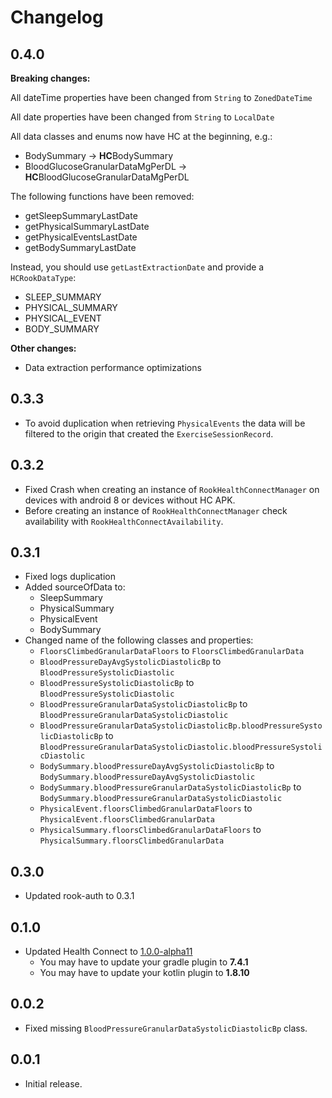# Changelog

## 0.4.0

**Breaking changes:**

All dateTime properties have been changed from `String` to `ZonedDateTime`

All date properties have been changed from `String` to `LocalDate`

All data classes and enums now have HC at the beginning, e.g.:

* BodySummary → **HC**BodySummary
* BloodGlucoseGranularDataMgPerDL → **HC**BloodGlucoseGranularDataMgPerDL

The following functions have been removed:

* getSleepSummaryLastDate
* getPhysicalSummaryLastDate
* getPhysicalEventsLastDate
* getBodySummaryLastDate

Instead, you should use `getLastExtractionDate` and provide a `HCRookDataType`:

* SLEEP_SUMMARY
* PHYSICAL_SUMMARY
* PHYSICAL_EVENT
* BODY_SUMMARY

**Other changes:**

* Data extraction performance optimizations

## 0.3.3

* To avoid duplication when retrieving `PhysicalEvents` the data will be filtered to the origin that created
  the `ExerciseSessionRecord`.

## 0.3.2

* Fixed Crash when creating an instance of `RookHealthConnectManager` on devices with android 8 or devices without HC
  APK.
* Before creating an instance of `RookHealthConnectManager` check availability with `RookHealthConnectAvailability`.

## 0.3.1

* Fixed logs duplication
* Added sourceOfData to:
    * SleepSummary
    * PhysicalSummary
    * PhysicalEvent
    * BodySummary
* Changed name of the following classes and properties:
    * `FloorsClimbedGranularDataFloors` to `FloorsClimbedGranularData`
    * `BloodPressureDayAvgSystolicDiastolicBp` to `BloodPressureSystolicDiastolic`
    * `BloodPressureSystolicDiastolicBp` to `BloodPressureSystolicDiastolic`
    * `BloodPressureGranularDataSystolicDiastolicBp` to `BloodPressureGranularDataSystolicDiastolic`
    * `BloodPressureGranularDataSystolicDiastolicBp.bloodPressureSystolicDiastolicBp`
      to `BloodPressureGranularDataSystolicDiastolic.bloodPressureSystolicDiastolic`
    * `BodySummary.bloodPressureDayAvgSystolicDiastolicBp` to `BodySummary.bloodPressureDayAvgSystolicDiastolic`
    * `BodySummary.bloodPressureGranularDataSystolicDiastolicBp`
      to `BodySummary.bloodPressureGranularDataSystolicDiastolic`
    * `PhysicalEvent.floorsClimbedGranularDataFloors` to `PhysicalEvent.floorsClimbedGranularData`
    * `PhysicalSummary.floorsClimbedGranularDataFloors` to `PhysicalSummary.floorsClimbedGranularData`

## 0.3.0

* Updated rook-auth to 0.3.1

## 0.1.0

* Updated Health Connect
  to [1.0.0-alpha11](https://developer.android.com/jetpack/androidx/releases/health-connect#1.0.0-alpha11)
    * You may have to update your gradle plugin to **7.4.1**
    * You may have to update your kotlin plugin to **1.8.10**

## 0.0.2

* Fixed missing `BloodPressureGranularDataSystolicDiastolicBp` class.

## 0.0.1

* Initial release.
